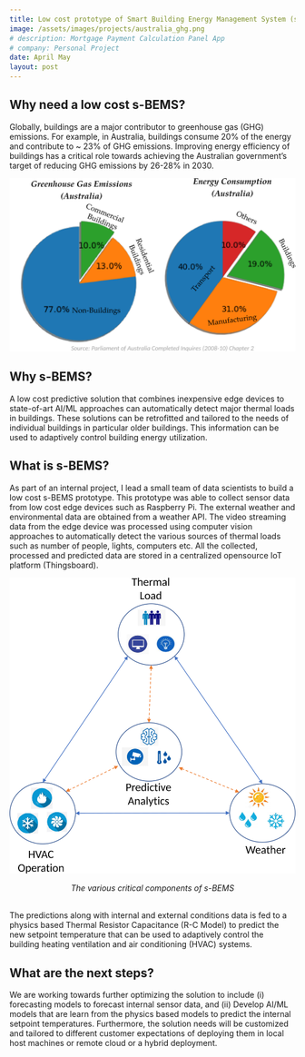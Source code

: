 ```yaml
---
title: Low cost prototype of Smart Building Energy Management System (s-BEMS).
image: /assets/images/projects/australia_ghg.png
# description: Mortgage Payment Calculation Panel App
# company: Personal Project
date: April May
layout: post
---
```

## Why need a low cost s-BEMS?
Globally, buildings are a major contributor  to greenhouse gas (GHG) emissions. For example, in Australia, buildings consume 20% of the 
energy and contribute to ~ 23% of GHG emissions. Improving energy efficiency of buildings has a critical role towards achieving the Australian government’s target of reducing GHG emissions by 26-28% in 2030.

![Australia GHG](/assets/images/projects/australia_ghg.png)
<!-- <center> <em> The various critical components of Industry 4.0 </em> </center>
<br/> --> 


## Why s-BEMS?
A low cost predictive solution that combines inexpensive edge devices to state-of-art AI/ML approaches can automatically detect major thermal loads in buildings. These solutions can be retrofitted and tailored to the needs of individual buildings in particular older buildings. This information can be used to adaptively control building energy utilization.

## What is s-BEMS?
As part of an internal project, I lead a small team of data scientists to build a low cost s-BEMS prototype. This prototype was able to collect sensor data from low cost edge devices such as Raspberry Pi. The external weather and environmental data are obtained from a weather API. The video streaming data from the edge device was processed using computer vision approaches to automatically detect the various sources of thermal loads such as number of people, lights,  computers etc. All the collected, processed and predicted data are stored in a centralized opensource IoT platform (Thingsboard).

![R-C Model](/assets/images/projects/trc_model.png)
<center> <em> The various critical components of s-BEMS </em> </center>
<br/>

The predictions along with internal and external conditions data is fed to a physics based Thermal Resistor Capacitance (R-C Model) to predict the new setpoint temperature that can be used to adaptively control the building heating ventilation and air conditioning (HVAC) systems. 

## What are the next steps?
We are working towards further optimizing the solution to include (i) forecasting models to forecast internal sensor data, and (ii) Develop AI/ML models that are learn from the physics based models to predict the internal setpoint temperatures. Furthermore, the solution needs will be customized and tailored to different customer expectations of deploying them in local host machines or remote cloud or a hybrid deployment.






